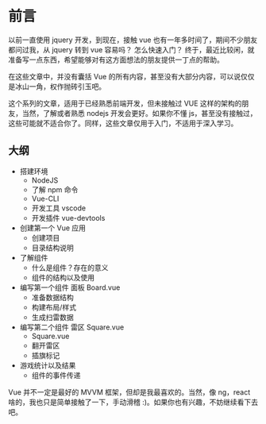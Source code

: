 # 前言

以前一直使用 jquery 开发，到现在，接触 vue 也有一年多时间了，期间不少朋友都问过我，从 jquery 转到 vue 容易吗？ 怎么快速入门？ 终于，最近比较闲，就准备写一点东西，希望能够对有这方面想法的朋友提供一丁点的帮助。

在这些文章中，并没有囊括 Vue 的所有内容，甚至没有大部分内容，可以说仅仅是冰山一角，权作抛砖引玉吧。

这个系列的文章，适用于已经熟悉前端开发，但未接触过 VUE 这样的架构的朋友，当然，了解或者熟悉 nodejs 开发会更好。如果你不懂 js，甚至没有接触过，这些可能就不适合你了。同样，这些文章仅用于入门，不适用于深入学习。

## 大纲

- 搭建环境
  - NodeJS
  - 了解 npm 命令
  - Vue-CLI
  - 开发工具 vscode
  - 开发插件 vue-devtools
- 创建第一个 Vue 应用
  - 创建项目
  - 目录结构说明
- 了解组件
  - 什么是组件？存在的意义
  - 组件的结构以及使用
- 编写第一个组件 面板 Board.vue
  - 准备数据结构
  - 构建布局/样式
  - 生成扫雷数据
- 编写第二个组件 雷区 Square.vue
  - Square.vue
  - 翻开雷区
  - 插旗标记
- 游戏统计以及结果
  - 组件的事件传递

Vue 并不一定是最好的 MVVM 框架，但却是我最喜欢的。当然，像 ng，react 啥的，我也只是简单接触了一下，手动滑稽 :)。如果你也有兴趣，不妨继续看下去吧。
